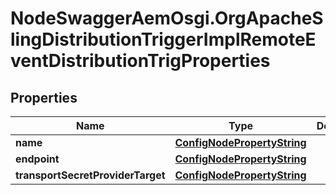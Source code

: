 # NodeSwaggerAemOsgi.OrgApacheSlingDistributionTriggerImplRemoteEventDistributionTrigProperties

## Properties
Name | Type | Description | Notes
------------ | ------------- | ------------- | -------------
**name** | [**ConfigNodePropertyString**](ConfigNodePropertyString.md) |  | [optional] 
**endpoint** | [**ConfigNodePropertyString**](ConfigNodePropertyString.md) |  | [optional] 
**transportSecretProviderTarget** | [**ConfigNodePropertyString**](ConfigNodePropertyString.md) |  | [optional] 


